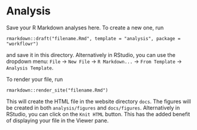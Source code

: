 # Analysis

Save your R Markdown analyses here. To create a new one, run

```
rmarkdown::draft("filename.Rmd", template = "analysis", package = "workflowr")
```

and save it in this directory. Alternatively in RStudio, you can use the
dropdown menu: `File` -> `New File` -> `R Markdown...` -> `From Template` ->
`Analysis Template`.

To render your file, run

```
rmarkdown::render_site("filename.Rmd")
```

This will create the HTML file in the website directory `docs`. The figures will
be created in both `analysis/figures` and `docs/figures`. Alternatively in
RStudio, you can click on the `Knit HTML` button. This has the added benefit of
displaying your file in the Viewer pane.
